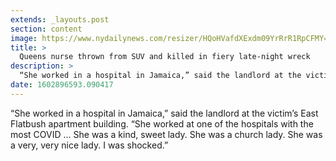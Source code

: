```yaml
--- 
extends: _layouts.post 
section: content 
image: https://www.nydailynews.com/resizer/HQoHVafdXExdm09YrRrR1RpCFMY=/1200x0/top/cloudfront-us-east-1.images.arcpublishing.com/tronc/77OCYS6F3BGDDGDSYDGT62MMOA.JPG 
title: > 
  Queens nurse thrown from SUV and killed in fiery late-night wreck 
description: > 
  “She worked in a hospital in Jamaica,” said the landlord at the victim’s East Flatbush apartment building.“She worked at one of the hospitals with the most COVID ... She was a kind, sweet lady.She was a church lady.She was a very, very nice lady.I was shocked.” 
date: 1602896593.090417 
--- 
```

“She worked in a hospital in Jamaica,” said the landlord at the victim’s East Flatbush apartment building. “She worked at one of the hospitals with the most COVID ... She was a kind, sweet lady. She was a church lady. She was a very, very nice lady. I was shocked.”